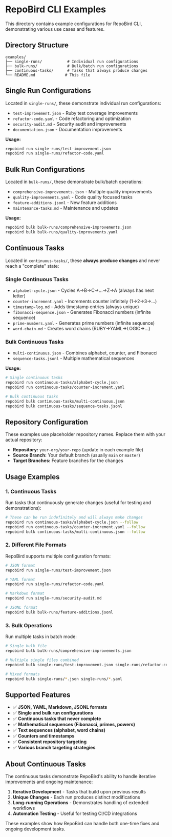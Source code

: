 # RepoBird CLI Examples

This directory contains example configurations for RepoBird CLI, demonstrating various use cases and features.

## Directory Structure

```
examples/
├── single-runs/           # Individual run configurations
├── bulk-runs/             # Bulk/batch run configurations  
├── continuous-tasks/      # Tasks that always produce changes
└── README.md             # This file
```

## Single Run Configurations

Located in `single-runs/`, these demonstrate individual run configurations:

- `test-improvement.json` - Ruby test coverage improvements
- `refactor-code.yaml` - Code refactoring and optimization
- `security-audit.md` - Security audit and improvements  
- `documentation.json` - Documentation improvements

**Usage:**
```bash
repobird run single-runs/test-improvement.json
repobird run single-runs/refactor-code.yaml
```

## Bulk Run Configurations

Located in `bulk-runs/`, these demonstrate bulk/batch operations:

- `comprehensive-improvements.json` - Multiple quality improvements
- `quality-improvements.yaml` - Code quality focused tasks
- `feature-additions.jsonl` - New feature additions
- `maintenance-tasks.md` - Maintenance and updates

**Usage:**
```bash
repobird bulk bulk-runs/comprehensive-improvements.json
repobird bulk bulk-runs/quality-improvements.yaml
```

## Continuous Tasks

Located in `continuous-tasks/`, these **always produce changes** and never reach a "complete" state:

### Single Continuous Tasks
- `alphabet-cycle.json` - Cycles A→B→C→...→Z→A (always has next letter)
- `counter-increment.yaml` - Increments counter infinitely (1→2→3→...)
- `timestamp-log.md` - Adds timestamp entries (always unique)
- `fibonacci-sequence.json` - Generates Fibonacci numbers (infinite sequence)
- `prime-numbers.yaml` - Generates prime numbers (infinite sequence)
- `word-chain.md` - Creates word chains (RUBY→YAML→LOGIC→...)

### Bulk Continuous Tasks
- `multi-continuous.json` - Combines alphabet, counter, and Fibonacci
- `sequence-tasks.jsonl` - Multiple mathematical sequences

**Usage:**
```bash
# Single continuous tasks
repobird run continuous-tasks/alphabet-cycle.json
repobird run continuous-tasks/counter-increment.yaml

# Bulk continuous tasks  
repobird bulk continuous-tasks/multi-continuous.json
repobird bulk continuous-tasks/sequence-tasks.jsonl
```

## Repository Configuration

These examples use placeholder repository names. Replace them with your actual repository:
- **Repository:** `your-org/your-repo` (update in each example file)
- **Source Branch:** Your default branch (usually `main` or `master`)
- **Target Branches:** Feature branches for the changes

## Usage Examples

### 1. Continuous Tasks
Run tasks that continuously generate changes (useful for testing and demonstrations):

```bash
# These can be run indefinitely and will always make changes
repobird run continuous-tasks/alphabet-cycle.json --follow
repobird run continuous-tasks/counter-increment.yaml --follow
repobird bulk continuous-tasks/multi-continuous.json --follow
```

### 2. Different File Formats
RepoBird supports multiple configuration formats:

```bash
# JSON format
repobird run single-runs/test-improvement.json

# YAML format  
repobird run single-runs/refactor-code.yaml

# Markdown format
repobird run single-runs/security-audit.md

# JSONL format
repobird bulk bulk-runs/feature-additions.jsonl
```

### 3. Bulk Operations
Run multiple tasks in batch mode:

```bash
# Single bulk file
repobird bulk bulk-runs/comprehensive-improvements.json

# Multiple single files combined
repobird bulk single-runs/test-improvement.json single-runs/refactor-code.yaml

# Mixed formats
repobird bulk single-runs/*.json single-runs/*.yaml
```

## Supported Features

- ✅ **JSON, YAML, Markdown, JSONL formats**
- ✅ **Single and bulk run configurations** 
- ✅ **Continuous tasks that never complete**
- ✅ **Mathematical sequences (Fibonacci, primes, powers)**
- ✅ **Text sequences (alphabet, word chains)**
- ✅ **Counters and timestamps**
- ✅ **Consistent repository targeting**
- ✅ **Various branch targeting strategies**

## About Continuous Tasks

The continuous tasks demonstrate RepoBird's ability to handle iterative improvements and ongoing maintenance:

1. **Iterative Development** - Tasks that build upon previous results
2. **Unique Changes** - Each run produces distinct modifications
3. **Long-running Operations** - Demonstrates handling of extended workflows
4. **Automation Testing** - Useful for testing CI/CD integrations

These examples show how RepoBird can handle both one-time fixes and ongoing development tasks.